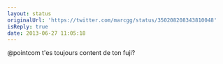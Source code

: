 ```yaml
---
layout: status
originalUrl: 'https://twitter.com/marcgg/status/350208208343810048'
isReply: true
date: 2013-06-27 11:05:18
---
```


@pointcom t'es toujours content de ton fuji?
